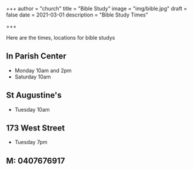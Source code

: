 +++
author = "church"
title = "Bible Study"
image = "img/bible.jpg"
draft = false
date = 2021-03-01
description = "Bible Study Times"

+++

Here are the times, locations for bible studys

## In Parish Center

* Monday 10am and 2pm
* Saturday 10am

## St Augustine's

* Tuesday 10am

## 173 West Street

* Tuesday 7pm

## M: 0407676917